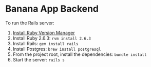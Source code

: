 # Banana App Backend

To run the Rails server:

1. [Install Ruby Version Manager](https://rvm.io/rvm/install)
2. Install Ruby 2.6.3: `rvm install 2.6.3`
3. Install Rails: `gem install rails`
4. Install Postgres: `brew install postgresql`
5. From the project root, install the dependencies: `bundle install`
6. Start the server: `rails s`